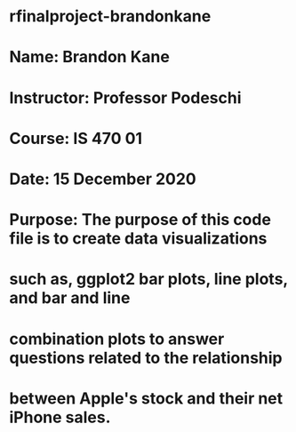 # rfinalproject-brandonkane

# Name:         Brandon Kane
# Instructor:   Professor Podeschi
# Course:       IS 470 01
# Date:         15 December 2020
# Purpose:      The purpose of this code file is to create data visualizations 
#               such as, ggplot2 bar plots, line plots, and bar and line 
#               combination plots to answer questions related to the relationship
#               between Apple's stock and their net iPhone sales. 
